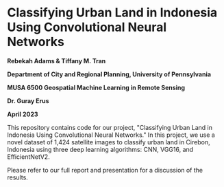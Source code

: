 # Classifying Urban Land in Indonesia Using Convolutional Neural Networks 

__Rebekah Adams & Tiffany M. Tran__

__Department of City and Regional Planning, University of Pennsylvania__

__MUSA 6500 Geospatial Machine Learning in Remote Sensing__ 

__Dr. Guray Erus__ 

__April 2023__


This repository contains code for our project, "Classifying Urban Land in Indonesia Using Convolutional Neural Networks." In this project, we use a novel dataset of 1,424 satellite images to classify urban land in Cirebon, Indonesia using three deep learning algorithms: CNN, VGG16, and EfficientNetV2.

Please refer to our full report and presentation for a discussion of the results.

